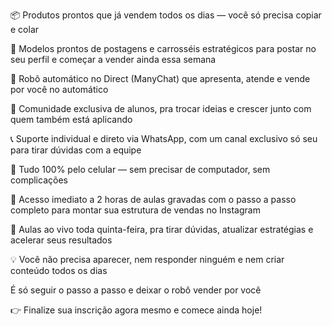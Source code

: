📦 Produtos prontos que já vendem todos os dias — você só precisa copiar e colar

📸 Modelos prontos de postagens e carrosséis estratégicos para postar no seu perfil e começar a vender ainda essa semana

🤖 Robô automático no Direct (ManyChat) que apresenta, atende e vende por você no automático

👥 Comunidade exclusiva de alunos, pra trocar ideias e crescer junto com quem também está aplicando

📞 Suporte individual e direto via WhatsApp, com um canal exclusivo só seu para tirar dúvidas com a equipe

📲 Tudo 100% pelo celular — sem precisar de computador, sem complicações

🚀 Acesso imediato a 2 horas de aulas gravadas com o passo a passo completo para montar sua estrutura de vendas no Instagram

🎥 Aulas ao vivo toda quinta-feira, pra tirar dúvidas, atualizar estratégias e acelerar seus resultados

💡 Você não precisa aparecer, nem responder ninguém e nem criar conteúdo todos os dias

É só seguir o passo a passo e deixar o robô vender por você

👉 Finalize sua inscrição agora mesmo e comece ainda hoje!

